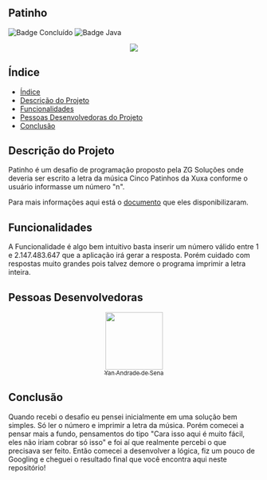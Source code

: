 ## Patinho
![Badge Concluído](http://img.shields.io/static/v1?label=STATUS&message=CONCLUÍDO&color=GREEN&style=for-the-badge)
![Badge Java](http://img.shields.io/static/v1?label=JAVA&message=11.0.13&color=yellow&style=for-the-badge)

<p align="center">
  <img src="https://github.com/yandrade1305/patinho/assets/48693812/05cc5661-fb1a-4d69-9061-eca0584a2cf7" />
</p>


## Índice

* [Índice](#índice)
* [Descrição do Projeto](#descrição-do-projeto)
* [Funcionalidades](#funcionalidades)
* [Pessoas Desenvolvedoras do Projeto](#pessoas-desenvolvedoras)
* [Conclusão](#conclusão)

## Descrição do Projeto
Patinho é um desafio de programação proposto pela ZG Soluções onde deveria ser escrito a letra da música Cinco Patinhos da Xuxa conforme
o usuário informasse um número "n".

Para mais informações aqui está o <a href="https://docs.google.com/document/d/1hHJOLkphFTnXzI-2bhtlVhwujJKce7IrfIMTX31HX9g/edit">documento</a> que eles disponibilizaram.
## Funcionalidades

A Funcionalidade é algo bem intuitivo basta inserir um número válido entre 1 e 2.147.483.647 que a aplicação irá gerar a resposta. Porém cuidado com respostas muito grandes
pois talvez demore o programa imprimir a letra inteira.

## Pessoas Desenvolvedoras

[<p align="center"><img src="https://avatars.githubusercontent.com/u/48693812?s=400&u=e3b46f180b450fc7e0bdc65bbbf68e4a77f8d121&v=4" width=115 ><br><sub>Yan Andrade de Sena</sub>](https://github.com/yandrade1305)</p>

## Conclusão

Quando recebi o desafio eu pensei inicialmente em uma solução bem simples. Só ler o número e imprimir a letra da música. 
Porém comecei a pensar mais a fundo, pensamentos do tipo "Cara isso aqui é muito fácil, eles não iriam cobrar só isso" e foi aí que realmente percebi 
o que precisava ser feito. Então comecei a desenvolver a lógica, fiz um pouco de Googling e cheguei o resultado final que você encontra aqui neste repositório!